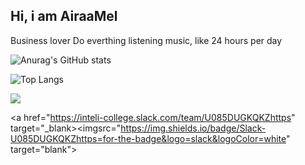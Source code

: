 ## Hi, i am AiraaMel 


Business lover
Do everthing listening music, like 24 hours per day

![Anurag's GitHub stats](https://github-readme-stats.vercel.app/api?username=AiraaMel&theme=rose)

![Top Langs](https://github-readme-stats.vercel.app/api/top-langs/?username=AiraaMel&layout=compact&theme=rose)

 <a href="https://instagram.com/airaaxm" target="_blank"><img src="https://img.shields.io/badge/-Instagram-%23E4405F?style=for-the-badge&logo=instagram&logoColor=white" target="_blank"></a>

<a href="https://inteli-college.slack.com/team/U085DUGKQKZhttps" target="_blank><imgsrc="https://img.shields.io/badge/Slack-U085DUGKQKZhttps=for-the-badge&logo=slack&logoColor=white" target="blank"></a>
